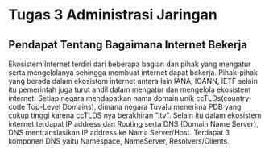 # Tugas 3 Administrasi Jaringan

## Pendapat Tentang Bagaimana Internet Bekerja

Ekosistem Internet terdiri dari beberapa bagian dan pihak yang mengatur serta mengelolanya sehingga membuat internet dapat bekerja. Pihak-pihak yang berada dalam ekosistem internet antara lain IANA, ICANN, IETF selain itu pemerintah juga turut andil dalam mengatur dan mengelola ekosistem internet. Setiap negara mendapatkan nama domain unik ccTLDs(country-code Top-Level Domains), dimana negara Tuvalu menerima PDB yang cukup tinggi karena ccTLDS nya berakhiran ".tv". Selain itu dalam ekosistem internet terdapat IP address dan Routing serta DNS (Domain Name Server), DNS mentranslasikan IP address ke Nama Server/Host. Terdapat 3 komponen DNS yaitu Namespace, NameServer, Resolvers/Clients.